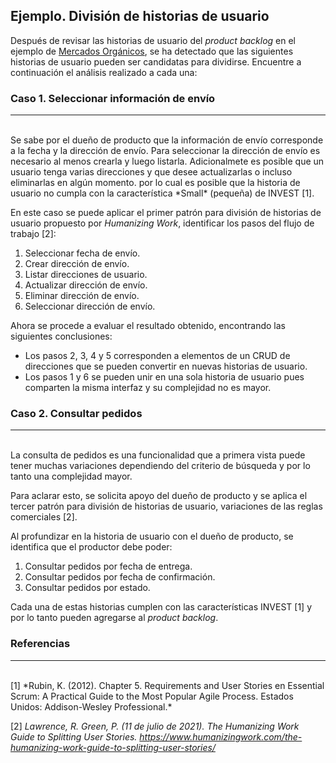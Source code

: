 ## Ejemplo. División de historias de usuario

Después de revisar las historias de usuario del *product backlog* en el ejemplo de [Mercados Orgánicos](https://miro.com/app/board/o9J_lQKbLXc=/), se ha detectado que las siguientes historias de usuario pueden ser candidatas para dividirse. Encuentre a continuación el análisis realizado a cada una:

### Caso 1. Seleccionar información de envío
---
<br>
Se sabe por el dueño de producto que la información de envío corresponde a la fecha y la dirección de envío. Para seleccionar la dirección de envío es necesario al menos crearla y luego listarla. Adicionalmete es posible que un usuario tenga varias direcciones y que desee actualizarlas o incluso eliminarlas en algún momento. por lo cual es posible que la historia de usuario no cumpla con la característica *Small* (pequeña) de INVEST [1].

En este caso se puede aplicar el primer patrón para división de historias de usuario propuesto por *Humanizing Work*, identificar los pasos del flujo de trabajo [2]:

1.	Seleccionar fecha de envío.
2.	Crear dirección de envío.
3.	Listar direcciones de usuario.
4.	Actualizar dirección de envío.
5.	Eliminar dirección de envío.
6.	Seleccionar dirección de envío.

Ahora se procede a evaluar el resultado obtenido, encontrando las siguientes conclusiones:

  * Los pasos 2, 3, 4 y 5 corresponden a elementos de un CRUD de direcciones que se pueden convertir en nuevas historias de usuario.
  * Los pasos 1 y 6 se pueden unir en una sola historia de usuario pues comparten la misma interfaz y su complejidad no es mayor.

### Caso 2. Consultar pedidos
---
<br>
La consulta de pedidos es una funcionalidad que a primera vista puede tener muchas variaciones dependiendo del criterio de búsqueda y por lo tanto una complejidad mayor.

Para aclarar esto, se solicita apoyo del dueño de producto y se aplica el tercer patrón para división de historias de usuario, variaciones de las reglas comerciales [2].

Al profundizar en la historia de usuario con el dueño de producto, se identifica que el productor debe poder:

1.	Consultar pedidos por fecha de entrega.
2.	Consultar pedidos por fecha de confirmación.
3.	Consultar pedidos por estado.

Cada una de estas historias cumplen con las características INVEST [1] y por lo tanto pueden agregarse al *product backlog*.


### Referencias
---
<br>
[1] *Rubin, K. (2012). Chapter 5. Requirements and User Stories en Essential Scrum: A Practical Guide to the Most Popular Agile Process. Estados Unidos: Addison-Wesley Professional.*

[2] *Lawrence, R. Green, P. (11 de julio de 2021). The Humanizing Work Guide to Splitting User Stories. https://www.humanizingwork.com/the-humanizing-work-guide-to-splitting-user-stories/*
